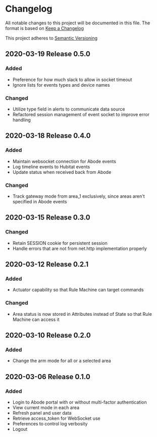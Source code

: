 # Changelog
All notable changes to this project will be documented in this file. 
The format is based on [Keep a Changelog](http://keepachangelog.com/en/1.0.0/)

This project adheres to [Semantic Versioning](http://semver.org/spec/v2.0.0.html)

## 2020-03-19 Release 0.5.0

### Added

- Preference for how much slack to allow in socket timeout
- Ignore lists for events types and device names

### Changed

- Utilize type field in alerts to communicate data source
- Refactored session management of event socket to improve error handling

## 2020-03-18 Release 0.4.0

### Added

- Maintain websocket connection for Abode events
- Log timeline events to Hubitat events
- Update status when received back from Abode

### Changed

- Track gateway mode from area_1 exclusively, since areas aren't specified in Abode events

## 2020-03-15 Release 0.3.0

### Changed

- Retain SESSION cookie for persistent session
- Handle errors that are not from net.http implementation properly

## 2020-03-12 Release 0.2.1

### Added

- Actuator capability so that Rule Machine can target commands

### Changed

- Area status is now stored in Attributes instead of State so that Rule Machine can access it

## 2020-03-10 Release 0.2.0

### Added

- Change the arm mode for all or a selected area

## 2020-03-06 Release 0.1.0

### Added

- Login to Abode portal with or without multi-factor authentication
- View current mode in each area
- Refresh panel and user data
- Retrieve access_token for WebSocket use
- Preferences to control log verbosity
- Logout
